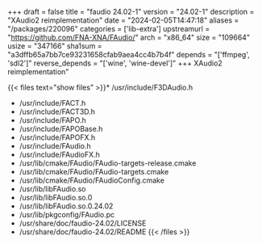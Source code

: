 +++
draft = false
title = "faudio 24.02-1"
version = "24.02-1"
description = "XAudio2 reimplementation"
date = "2024-02-05T14:47:18"
aliases = "/packages/220096"
categories = ['lib-extra']
upstreamurl = "https://github.com/FNA-XNA/FAudio/"
arch = "x86_64"
size = "109664"
usize = "347166"
sha1sum = "a3dffb65a7bb7ce93231658cfab9aea4cc4b7b4f"
depends = "['ffmpeg', 'sdl2']"
reverse_depends = "['wine', 'wine-devel']"
+++
XAudio2 reimplementation"

{{< files text="show files" >}}* /usr/include/F3DAudio.h
* /usr/include/FACT.h
* /usr/include/FACT3D.h
* /usr/include/FAPO.h
* /usr/include/FAPOBase.h
* /usr/include/FAPOFX.h
* /usr/include/FAudio.h
* /usr/include/FAudioFX.h
* /usr/lib/cmake/FAudio/FAudio-targets-release.cmake
* /usr/lib/cmake/FAudio/FAudio-targets.cmake
* /usr/lib/cmake/FAudio/FAudioConfig.cmake
* /usr/lib/libFAudio.so
* /usr/lib/libFAudio.so.0
* /usr/lib/libFAudio.so.0.24.02
* /usr/lib/pkgconfig/FAudio.pc
* /usr/share/doc/faudio-24.02/LICENSE
* /usr/share/doc/faudio-24.02/README
{{< /files >}}